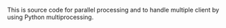 This is source code for parallel processing and to handle multiple client by using Python multiprocessing.

